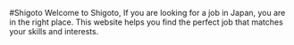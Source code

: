 #Shigoto
Welcome to Shigoto, If you are looking for a job in Japan, you are in the right place. This website helps you find the perfect job that matches your skills and interests.